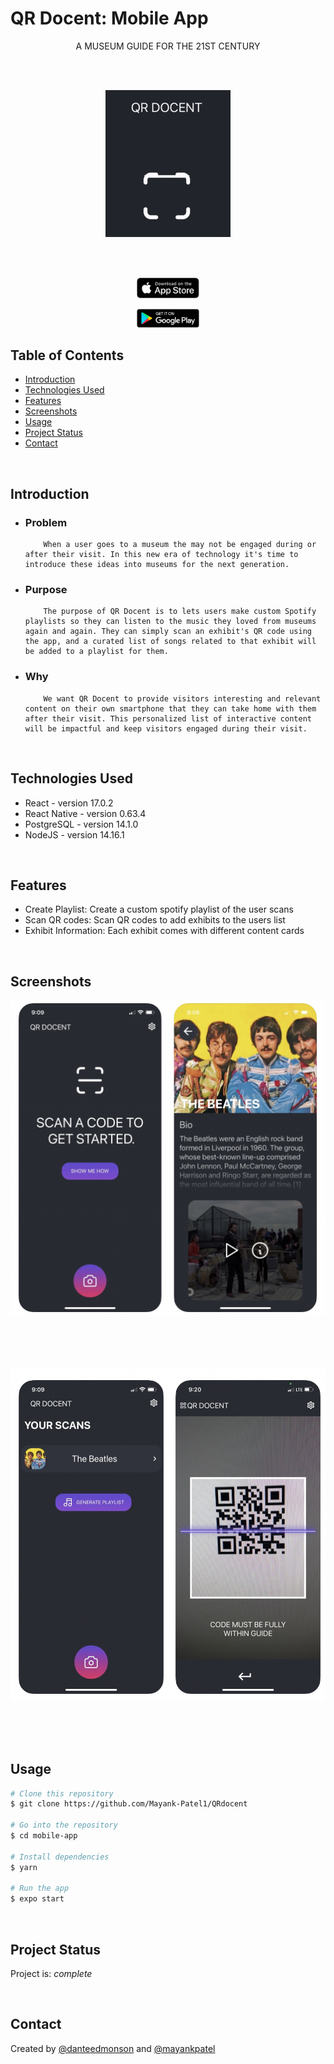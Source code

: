 # QR Docent: Mobile App 
<p align="center">A MUSEUM GUIDE FOR THE 21ST CENTURY</p>
<br/>
<br/>
<p align="center" width="100%">
    <img  src="./images/qrgif.gif" alt="dash" width="200"/>
</p>
<br/>
<br/>

<p align="center">
    <a href="https://apps.apple.com/us/app/qr-docent/id1594267050">
        <img width="100" src="./images/appstore.svg" alt="dash" width="200"/>
    </a>
</p>

<p align="center">
    <a href="https://play.google.com/store/apps/details?id=com.danteedmonson.qrdocent">
        <img width="100" src="./images/playstore.png" alt="dash" width="200"/>
    </a>
</p>






## Table of Contents
* [Introduction](#introduction)
* [Technologies Used](#technologies-used)
* [Features](#features)
* [Screenshots](#screenshots)
* [Usage](#usage)
* [Project Status](#project-status)
* [Contact](#contact)
<!-- * [License](#license) -->

<br/>

## Introduction
- ### Problem
    ```
        When a user goes to a museum the may not be engaged during or after their visit. In this new era of technology it's time to introduce these ideas into museums for the next generation.
    ```
- ### Purpose
    ```
        The purpose of QR Docent is to lets users make custom Spotify playlists so they can listen to the music they loved from museums again and again. They can simply scan an exhibit's QR code using the app, and a curated list of songs related to that exhibit will be added to a playlist for them.
    ```
        
- ### Why 
    ```
        We want QR Docent to provide visitors interesting and relevant content on their own smartphone that they can take home with them after their visit. This personalized list of interactive content will be impactful and keep visitors engaged during their visit.
    ```
<!-- You don't have to answer all the questions - just the ones relevant to your project. -->

<br/>

## Technologies Used
- React - version 17.0.2
- React Native - version 0.63.4
- PostgreSQL - version 14.1.0
- NodeJS - version 14.16.1
<br/>

## Features
- Create Playlist: Create a custom spotify playlist of the user scans
- Scan QR codes: Scan QR codes to add exhibits to the users list
- Exhibit Information: Each exhibit comes  with different content cards 
<br/>

## Screenshots

<p align="center" width="100%">
    <img  src="./images/screen1.png" alt="dash" width="600"/>
</p>
<br/>
<br/>
<br/>


<p align="center" width="100%">
    <img  src="./images/screen2.png" alt="stats" width="600"/>
</p>
<br/>
<br/>
<br/>



## Usage

```bash
# Clone this repository
$ git clone https://github.com/Mayank-Patel1/QRdocent

# Go into the repository
$ cd mobile-app

# Install dependencies
$ yarn 

# Run the app
$ expo start 
```

<br/>

## Project Status
Project is:   _complete_  


<br/>

## Contact
Created by [@danteedmonson](https://github.com/danteedmonson) and [@mayankpatel](https://github.com/Mayank-Patel1)


<!-- Optional -->
<!-- ## License -->
<!-- This project is open source and available under the [... License](). -->

<!-- You don't have to include all sections - just the one's relevant to your project -->